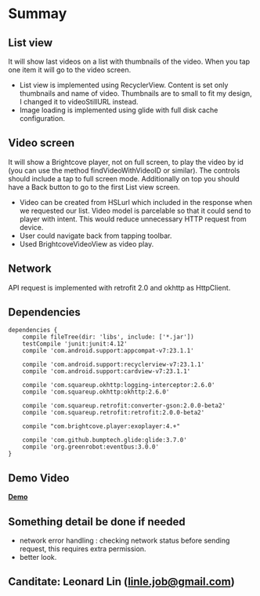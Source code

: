 # Summay

## List view
It will show last videos on a list with thumbnails of the video. When you tap one item it will go to the video screen.

* List view is implemented using RecyclerView. Content is set only thumbnails and name of video.  Thumbnails are to small to fit my design, I changed it to videoStillURL instead.
* Image loading is implemented using glide with full disk cache configuration.

## Video screen

It will show a Brightcove player, not on full screen, to play the video by id (you can use the method findVideoWithVideoID or similar). The controls should include a tap to full screen mode. Additionally on top you should have a Back button to go to the first List view screen.
* Video can be created from HSLurl which included in the response when we requested our list. Video model is parcelable so that it could send to player with intent. This would reduce unnecessary HTTP request from device.
* User could navigate back from tapping toolbar.
* Used BrightcoveVideoView as video play.

## Network

API request is implemented with retrofit 2.0 and okhttp as HttpClient.

## Dependencies

```
dependencies {
    compile fileTree(dir: 'libs', include: ['*.jar'])
    testCompile 'junit:junit:4.12'
    compile 'com.android.support:appcompat-v7:23.1.1'

    compile 'com.android.support:recyclerview-v7:23.1.1'
    compile 'com.android.support:cardview-v7:23.1.1'

    compile 'com.squareup.okhttp:logging-interceptor:2.6.0'
    compile 'com.squareup.okhttp:okhttp:2.6.0'

    compile 'com.squareup.retrofit:converter-gson:2.0.0-beta2'
    compile 'com.squareup.retrofit:retrofit:2.0.0-beta2'

    compile "com.brightcove.player:exoplayer:4.+"

    compile 'com.github.bumptech.glide:glide:3.7.0'
    compile 'org.greenrobot:eventbus:3.0.0'
}

```

## Demo Video
**[Demo](https://youtu.be/bJ-qqnF_u84)**

## Something detail be done if needed
* network error handling : checking network status before sending request, this requires extra permission. 
* better look.

## Canditate: Leonard Lin (linle.job@gmail.com)